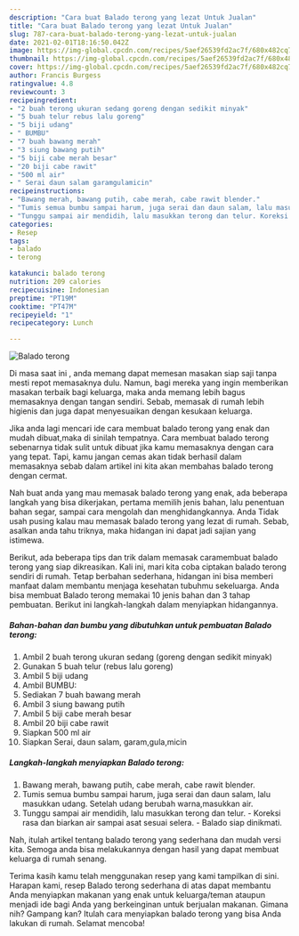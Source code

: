 ```yaml
---
description: "Cara buat Balado terong yang lezat Untuk Jualan"
title: "Cara buat Balado terong yang lezat Untuk Jualan"
slug: 787-cara-buat-balado-terong-yang-lezat-untuk-jualan
date: 2021-02-01T18:16:50.042Z
image: https://img-global.cpcdn.com/recipes/5aef26539fd2ac7f/680x482cq70/balado-terong-foto-resep-utama.jpg
thumbnail: https://img-global.cpcdn.com/recipes/5aef26539fd2ac7f/680x482cq70/balado-terong-foto-resep-utama.jpg
cover: https://img-global.cpcdn.com/recipes/5aef26539fd2ac7f/680x482cq70/balado-terong-foto-resep-utama.jpg
author: Francis Burgess
ratingvalue: 4.8
reviewcount: 3
recipeingredient:
- "2 buah terong ukuran sedang goreng dengan sedikit minyak"
- "5 buah telur rebus lalu goreng"
- "5 biji udang"
- " BUMBU"
- "7 buah bawang merah"
- "3 siung bawang putih"
- "5 biji cabe merah besar"
- "20 biji cabe rawit"
- "500 ml air"
- " Serai daun salam garamgulamicin"
recipeinstructions:
- "Bawang merah, bawang putih, cabe merah, cabe rawit blender."
- "Tumis semua bumbu sampai harum, juga serai dan daun salam, lalu masukkan udang. Setelah udang berubah warna,masukkan air."
- "Tunggu sampai air mendidih, lalu masukkan terong dan telur. Koreksi rasa dan biarkan air sampai asat sesuai selera.  Balado siap dinikmati."
categories:
- Resep
tags:
- balado
- terong

katakunci: balado terong 
nutrition: 209 calories
recipecuisine: Indonesian
preptime: "PT19M"
cooktime: "PT47M"
recipeyield: "1"
recipecategory: Lunch

---
```



![Balado terong](https://img-global.cpcdn.com/recipes/5aef26539fd2ac7f/680x482cq70/balado-terong-foto-resep-utama.jpg)

Di masa  saat ini , anda memang dapat memesan masakan siap saji tanpa mesti repot memasaknya dulu. Namun, bagi mereka yang ingin memberikan masakan terbaik bagi keluarga, maka anda memang lebih bagus memasaknya dengan tangan sendiri. Sebab, memasak di rumah lebih higienis dan juga dapat menyesuaikan dengan kesukaan keluarga.

Jika anda lagi mencari ide cara membuat balado terong yang enak dan mudah dibuat,maka di sinilah tempatnya. Cara membuat balado terong  sebenarnya tidak sulit untuk dibuat jika kamu memasaknya dengan cara yang tepat. Tapi, kamu jangan cemas akan tidak berhasil dalam memasaknya 
sebab dalam artikel ini kita akan membahas balado terong dengan cermat.  



Nah buat anda yang mau memasak balado terong yang enak, ada beberapa langkah yang bisa dikerjakan, pertama memilih jenis bahan, lalu penentuan bahan segar, sampai cara mengolah dan menghidangkannya. Anda Tidak usah pusing kalau mau memasak balado terong yang lezat di rumah. Sebab, asalkan anda  tahu triknya, maka hidangan ini dapat jadi sajian yang istimewa.

Berikut, ada beberapa tips dan trik dalam memasak caramembuat balado terong yang siap dikreasikan. Kali ini, mari kita coba ciptakan balado terong sendiri di rumah. Tetap berbahan sederhana, hidangan ini bisa memberi manfaat dalam membantu menjaga kesehatan tubuhmu sekeluarga. Anda bisa membuat Balado terong memakai 10 jenis bahan dan 3 tahap pembuatan. Berikut ini langkah-langkah dalam menyiapkan hidangannya.

<!--inarticleads1-->

##### Bahan-bahan dan bumbu yang dibutuhkan untuk pembuatan Balado terong:

1. Ambil 2 buah terong ukuran sedang (goreng dengan sedikit minyak)
1. Gunakan 5 buah telur (rebus lalu goreng)
1. Ambil 5 biji udang
1. Ambil  BUMBU:
1. Sediakan 7 buah bawang merah
1. Ambil 3 siung bawang putih
1. Ambil 5 biji cabe merah besar
1. Ambil 20 biji cabe rawit
1. Siapkan 500 ml air
1. Siapkan  Serai, daun salam, garam,gula,micin




<!--inarticleads2-->

##### Langkah-langkah menyiapkan Balado terong:

1. Bawang merah, bawang putih, cabe merah, cabe rawit blender.
1. Tumis semua bumbu sampai harum, juga serai dan daun salam, lalu masukkan udang. Setelah udang berubah warna,masukkan air.
1. Tunggu sampai air mendidih, lalu masukkan terong dan telur. - Koreksi rasa dan biarkan air sampai asat sesuai selera.  - Balado siap dinikmati.




Nah, itulah artikel tentang  balado terong  yang sederhana dan mudah versi kita. Semoga anda bisa melakukannya dengan hasil yang dapat membuat keluarga di rumah senang. 

Terima kasih kamu telah menggunakan resep yang kami tampilkan di sini. Harapan kami, resep  Balado terong sederhana di atas dapat membantu Anda menyiapkan makanan yang enak untuk keluarga/teman ataupun menjadi ide bagi Anda yang berkeinginan untuk berjualan makanan. Gimana nih? Gampang kan? Itulah cara menyiapkan balado terong yang bisa Anda lakukan di rumah. Selamat mencoba!

